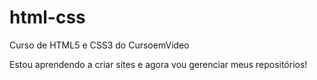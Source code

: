 # html-css
 Curso de HTML5 e CSS3 do CursoemVideo

Estou aprendendo a criar sites e agora vou gerenciar meus repositórios!
 
